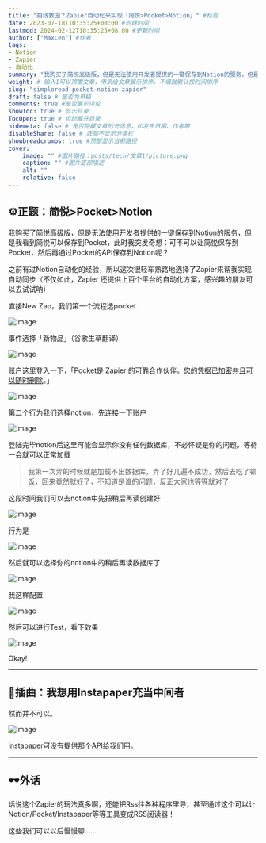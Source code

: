 ```yaml
---
title: "曲线救国？Zapier自动化来实现「简悦>Pocket>Notion」" #标题
date: 2023-07-18T10:35:25+08:00 #创建时间
lastmod: 2024-02-12T10:35:25+08:00 #更新时间
author: ["MaxLen"] #作者
tags: 
- Notion
- Zapier
- 自动化
summary: "我购买了简悦高级版，但是无法使用开发者提供的一键保存到Notion的服务，但是我看到简悦可以保存到Pocket，此时我突发奇想……" #描述
weight: # 输入1可以顶置文章，用来给文章展示排序，不填就默认按时间排序
slug: "simpleread-pocket-notion-zapier"
draft: false # 是否为草稿
comments: true #是否展示评论
showToc: true # 显示目录
TocOpen: true # 自动展开目录
hidemeta: false # 是否隐藏文章的元信息，如发布日期、作者等
disableShare: false # 底部不显示分享栏
showbreadcrumbs: true #顶部显示当前路径
cover:
    image: "" #图片路径：posts/tech/文章1/picture.png
    caption: "" #图片底部描述
    alt: ""
    relative: false
---
```


## ⚙️正题：简悦>Pocket>Notion

我购买了简悦高级版，但是无法使用开发者提供的一键保存到Notion的服务，但是我看到简悦可以保存到Pocket，此时我突发奇想：可不可以让简悦保存到Pocket，然后再通过Pocket的API保存到Notion呢？

之前有过Notion自动化的经验，所以这次很轻车熟路地选择了Zapier来帮我实现自动同步（不仅如此，Zapier 还提供上百个平台的自动化方案，感兴趣的朋友可以去试试呐）

直接New Zap，我们第一个流程选pocket

![image](https://github.com/maxlen727/picx-images-hosting/raw/master/20240212/image.65p457xxt3g0.webp)

事件选择「新物品」（谷歌生草翻译）

![image](https://github.com/maxlen727/picx-images-hosting/raw/master/20240212/image.4ak0qwrzl9q0.png)

账户这里登入一下，「Pocket是 Zapier 的可靠合作伙伴。[您的凭据已加密并且可以随时删除](https://zapier.com/help/account/data-management/data-privacy-at-zapier#step-1)。」

![image](https://github.com/maxlen727/picx-images-hosting/raw/master/20240212/image.xvaod6ozf9c.webp)

第二个行为我们选择notion，先连接一下账户

![image](https://github.com/maxlen727/picx-images-hosting/raw/master/20240212/image.6rvybvezats0.png)

登陆完毕notion后这里可能会显示你没有任何数据库，不必怀疑是你的问题，等待一会就可以正常加载

> 我第一次弄的时候就是加载不出数据库，弄了好几遍不成功，然后去吃了顿饭，回来竟然就好了，不知道是谁的问题，反正大家也等等就对了

这段时间我们可以去notion中先把稍后再读创建好

![image](https://github.com/maxlen727/picx-images-hosting/raw/master/20240212/image.30v6gq7iskq0.png)

行为是

![image](https://github.com/maxlen727/picx-images-hosting/raw/master/20240212/image.5sy2qflukh80.png)

然后就可以选择你的notion中的稍后再读数据库了

![image](https://github.com/maxlen727/picx-images-hosting/raw/master/20240212/image.1o1av0g2t3fk.webp)

我这样配置

![image](https://github.com/maxlen727/picx-images-hosting/raw/master/20240212/image.3bn4lkc0yhg0.png)

然后可以进行Test，看下效果

![image](https://github.com/maxlen727/picx-images-hosting/raw/master/20240212/image.9udzu9mm1kw.webp)

Okay!

---

## 🎵插曲：我想用Instapaper充当中间者

然而并不可以。

![image](https://github.com/maxlen727/picx-images-hosting/raw/master/20240212/image.43ih4u30xt40.png)

Instapaper可没有提供那个API给我们用。

---

## 🕶外话

话说这个Zapier的玩法真多啊，还能把Rss往各种程序里导，甚至通过这个可以让Notion/Pocket/Instapaper等等工具变成RSS阅读器！

这些我们可以以后慢慢聊……
